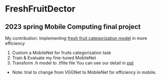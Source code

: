 # FreshFruitDector
2023 spring Mobile Computing final project
---
My contribution: Implementing [fresh fruit categorization model](./FreshFruitModel.ipynb) in more efficiency
1. Custom a MobileNet for fruits categorization task
2. Train & Evaluate my fine-tuned MobileNet
3. Transform .h model to .tflite file
You can see our detail in [ppt](https://docs.google.com/presentation/d/1sSlLK5wu6HC29d19_Q5DwdaztDm2fuQR/edit?usp=sharing&ouid=110839127798332760477&rtpof=true&sd=true)

* Note: trial to change from VGGNet to MobileNet for efficiency in mobile.
